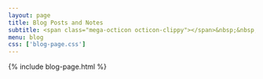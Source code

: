 ```yaml
---
layout: page
title: Blog Posts and Notes
subtitle: <span class="mega-octicon octicon-clippy"></span>&nbsp;&nbsp; Tech, Development, and Business
menu: blog
css: ['blog-page.css']
---
```

{% include blog-page.html %}
